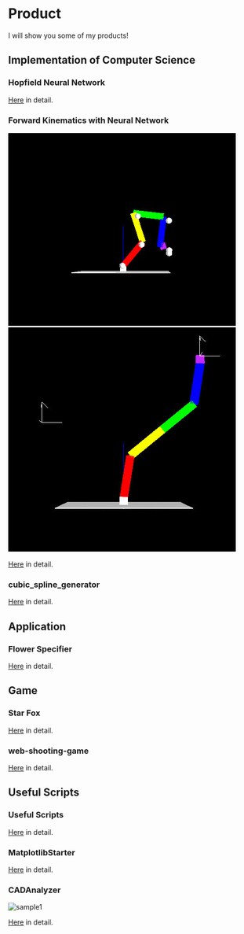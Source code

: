 # Product
I will show you some of my products!

## Implementation of Computer Science
### Hopfield Neural Network
[Here](https://github.com/takayuki5168/HopfieldNeuralNetwork/) in detail.

### Forward Kinematics with Neural Network
![FK](https://github.com/takayuki5168/fk_with_nn/blob/master/gif/random-fk.gif)
![IK](https://github.com/takayuki5168/fk_with_nn/blob/master/gif/ik-with-nn.gif)

[Here](https://github.com/takayuki5168/fk_with_nn/) in detail.

### cubic_spline_generator
[Here](https://github.com/takayuki5168/cubic_spline_generator/) in detail.


## Application
### Flower Specifier
[Here](https://github.com/takayuki5168/FlowerSpecifier/) in detail.


## Game
### Star Fox
[Here](https://github.com/takayuki5168/StarFox/) in detail.

### web-shooting-game
[Here](https://github.com/takayuki5168/web-shooting-game/) in detail.


## Useful Scripts
### Useful Scripts
[Here](https://github.com/takayuki5168/UsefulScripts/) in detail.

### MatplotlibStarter
[Here](https://github.com/takayuki5168/MatplotlibStarter/) in detail.

### CADAnalyzer
![sample1](figs/sample1.png)

[Here](https://github.com/takayuki5168/CADAnalyzer/) in detail.